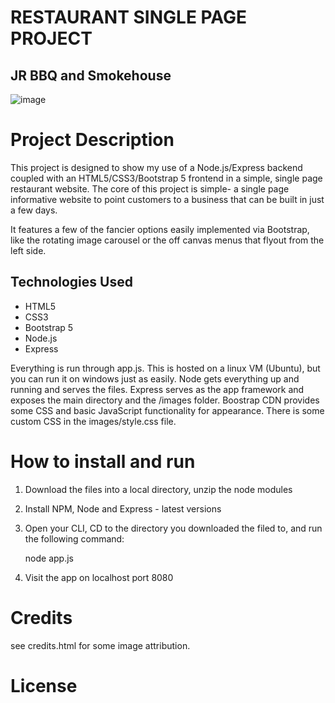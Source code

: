# RESTAURANT SINGLE PAGE PROJECT
## JR BBQ and Smokehouse
![image](https://github.com/jasonereid/restaurant-page/assets/94079137/e8dca4aa-beb3-4789-adda-888c88bfff44)

# Project Description
This project is designed to show my use of a Node.js/Express backend coupled with an HTML5/CSS3/Bootstrap 5 frontend in a simple, single page restaurant website. The core of this project is simple- a single page informative website to point customers to a business that can be built in just a few days.

It features a few of the fancier options easily implemented via Bootstrap, like the rotating image carousel or the off canvas menus that flyout from the left side. 

## Technologies Used
- HTML5
- CSS3
- Bootstrap 5
- Node.js
- Express

Everything is run through app.js. This is hosted on a linux VM (Ubuntu), but you can run it on windows just as easily.
Node gets everything up and running and serves the files.
Express serves as the app framework and exposes the main directory and the /images folder.
Boostrap CDN provides some CSS and basic JavaScript functionality for appearance.
There is some custom CSS in the images/style.css file.

# How to install and run
1. Download the files into a local directory, unzip the node modules
2. Install NPM, Node and Express - latest versions 
3. Open your CLI, CD to the directory you downloaded the filed to, and run the following command:

    node app.js

4. Visit the app on localhost port 8080

# Credits

see credits.html for some image attribution.

# License




